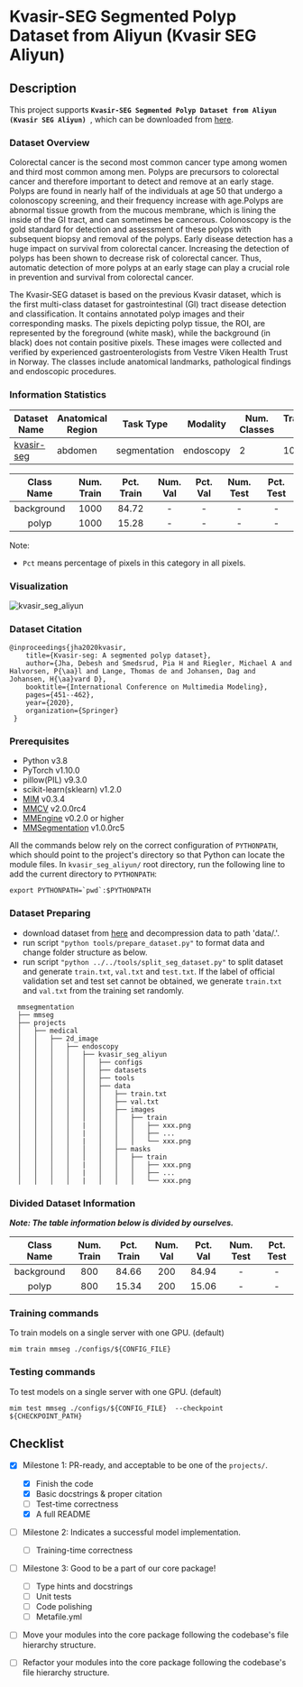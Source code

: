 # Kvasir-SEG Segmented Polyp Dataset from Aliyun (Kvasir SEG Aliyun)

## Description

This project supports **`Kvasir-SEG Segmented Polyp Dataset from Aliyun (Kvasir SEG Aliyun) `**, which can be downloaded from [here](https://tianchi.aliyun.com/dataset/84385).

### Dataset Overview

Colorectal cancer is the second most common cancer type among women and third most common among men. Polyps are precursors to colorectal cancer and therefore important to detect and remove at an early stage. Polyps are found in nearly half of the individuals at age 50 that undergo a colonoscopy screening, and their frequency increase with age.Polyps are abnormal tissue growth from the mucous membrane, which is lining the inside of the GI tract, and can sometimes be cancerous. Colonoscopy is the gold standard for detection and assessment of these polyps with subsequent biopsy and removal of the polyps. Early disease detection has a huge impact on survival from colorectal cancer. Increasing the detection of polyps has been shown to decrease risk of colorectal cancer. Thus, automatic detection of more polyps at an early stage can play a crucial role in prevention and survival from colorectal cancer.

The Kvasir-SEG dataset is based on the previous Kvasir dataset, which is the first multi-class dataset for gastrointestinal (GI) tract disease detection and classification. It contains annotated polyp images and their corresponding masks. The pixels depicting polyp tissue, the ROI, are represented by the foreground (white mask), while the background (in black) does not contain positive pixels. These images were collected and verified by experienced gastroenterologists from Vestre Viken Health Trust in Norway. The classes include anatomical landmarks, pathological findings and endoscopic procedures.

### Information Statistics

| Dataset Name                                           | Anatomical Region | Task Type    | Modality  | Num. Classes | Train/Val/Test Images | Train/Val/Test Labeled | Release Date | License                                                   |
| ------------------------------------------------------ | ----------------- | ------------ | --------- | ------------ | --------------------- | ---------------------- | ------------ | --------------------------------------------------------- |
| [kvasir-seg](https://tianchi.aliyun.com/dataset/84385) | abdomen           | segmentation | endoscopy | 2            | 1000/-/-              | yes/-/-                | 2020         | [CC-BY 4.0](https://creativecommons.org/licenses/by/4.0/) |

| Class Name | Num. Train | Pct. Train | Num. Val | Pct. Val | Num. Test | Pct. Test |
| :--------: | :--------: | :--------: | :------: | :------: | :-------: | :-------: |
| background |    1000    |   84.72    |    -     |    -     |     -     |     -     |
|   polyp    |    1000    |   15.28    |    -     |    -     |     -     |     -     |

Note:

- `Pct` means percentage of pixels in this category in all pixels.

### Visualization

![kvasir_seg_aliyun](https://raw.githubusercontent.com/uni-medical/medical-datasets-visualization/main/2d/semantic_seg/endoscopy_images/kvasir_seg_aliyun/kvasir_seg_aliyun_dataset.png?raw=true)

### Dataset Citation

```
@inproceedings{jha2020kvasir,
	title={Kvasir-seg: A segmented polyp dataset},
	author={Jha, Debesh and Smedsrud, Pia H and Riegler, Michael A and Halvorsen, P{\aa}l and Lange, Thomas de and Johansen, Dag and Johansen, H{\aa}vard D},
	booktitle={International Conference on Multimedia Modeling},
	pages={451--462},
	year={2020},
	organization={Springer}
 }
```

### Prerequisites

- Python v3.8
- PyTorch v1.10.0
- pillow(PIL) v9.3.0
- scikit-learn(sklearn) v1.2.0
- [MIM](https://github.com/open-mmlab/mim) v0.3.4
- [MMCV](https://github.com/open-mmlab/mmcv) v2.0.0rc4
- [MMEngine](https://github.com/open-mmlab/mmengine) v0.2.0 or higher
- [MMSegmentation](https://github.com/open-mmlab/mmsegmentation) v1.0.0rc5

All the commands below rely on the correct configuration of `PYTHONPATH`, which should point to the project's directory so that Python can locate the module files. In `kvasir_seg_aliyun/` root directory, run the following line to add the current directory to `PYTHONPATH`:

```shell
export PYTHONPATH=`pwd`:$PYTHONPATH
```

### Dataset Preparing

- download dataset from [here](https://tianchi.aliyun.com/dataset/84385) and decompression data to path 'data/.'.
- run script `"python tools/prepare_dataset.py"` to format data and change folder structure as below.
- run script `"python ../../tools/split_seg_dataset.py"` to split dataset and generate `train.txt`, `val.txt` and `test.txt`. If the label of official validation set and test set cannot be obtained, we generate `train.txt` and `val.txt` from the training set randomly.

```none
  mmsegmentation
  ├── mmseg
  ├── projects
  │   ├── medical
  │   │   ├── 2d_image
  │   │   │   ├── endoscopy
  │   │   │   │   ├── kvasir_seg_aliyun
  │   │   │   │   │   ├── configs
  │   │   │   │   │   ├── datasets
  │   │   │   │   │   ├── tools
  │   │   │   │   │   ├── data
  │   │   │   │   │   │   ├── train.txt
  │   │   │   │   │   │   ├── val.txt
  │   │   │   │   │   │   ├── images
  │   │   │   │   │   │   │   ├── train
  │   │   │   │   |   │   │   │   ├── xxx.png
  │   │   │   │   |   │   │   │   ├── ...
  │   │   │   │   |   │   │   │   └── xxx.png
  │   │   │   │   │   │   ├── masks
  │   │   │   │   │   │   │   ├── train
  │   │   │   │   |   │   │   │   ├── xxx.png
  │   │   │   │   |   │   │   │   ├── ...
  │   │   │   │   |   │   │   │   └── xxx.png
```

### Divided Dataset Information

***Note: The table information below is divided by ourselves.***

| Class Name | Num. Train | Pct. Train | Num. Val | Pct. Val | Num. Test | Pct. Test |
| :--------: | :--------: | :--------: | :------: | :------: | :-------: | :-------: |
| background |    800     |   84.66    |   200    |  84.94   |     -     |     -     |
|   polyp    |    800     |   15.34    |   200    |  15.06   |     -     |     -     |

### Training commands

To train models on a single server with one GPU. (default)

```shell
mim train mmseg ./configs/${CONFIG_FILE}
```

### Testing commands

To test models on a single server with one GPU. (default)

```shell
mim test mmseg ./configs/${CONFIG_FILE}  --checkpoint ${CHECKPOINT_PATH}
```

<!-- List the results as usually done in other model's README. [Example](https://github.com/open-mmlab/mmsegmentation/tree/dev-1.x/configs/fcn#results-and-models)

You should claim whether this is based on the pre-trained weights, which are converted from the official release; or it's a reproduced result obtained from retraining the model in this project. -->

## Checklist

- [x] Milestone 1: PR-ready, and acceptable to be one of the `projects/`.

  - [x] Finish the code
  - [x] Basic docstrings & proper citation
  - [ ] Test-time correctness
  - [x] A full README

- [ ] Milestone 2: Indicates a successful model implementation.

  - [ ] Training-time correctness

- [ ] Milestone 3: Good to be a part of our core package!

  - [ ] Type hints and docstrings
  - [ ] Unit tests
  - [ ] Code polishing
  - [ ] Metafile.yml

- [ ] Move your modules into the core package following the codebase's file hierarchy structure.

- [ ] Refactor your modules into the core package following the codebase's file hierarchy structure.
